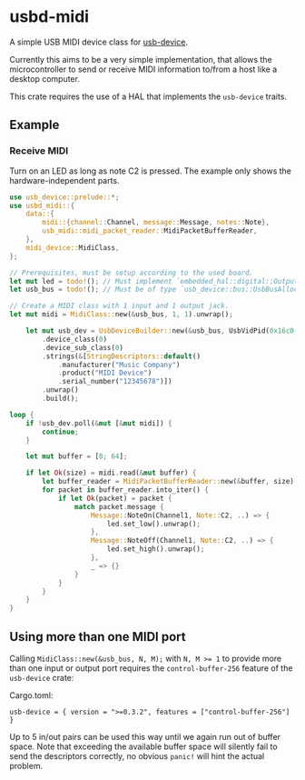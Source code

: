 # usbd-midi

A simple USB MIDI device class for [usb-device](https://crates.io/crates/usb-device).

Currently this aims to be a very simple implementation, that allows the microcontroller to send or receive MIDI information to/from a host like a desktop computer.

This crate requires the use of a HAL that implements the `usb-device` traits.

## Example

### Receive MIDI

Turn on an LED as long as note C2 is pressed. The example only shows the hardware-independent parts.

```rust
use usb_device::prelude::*;
use usbd_midi::{
    data::{
        midi::{channel::Channel, message::Message, notes::Note},
        usb_midi::midi_packet_reader::MidiPacketBufferReader,
    },
    midi_device::MidiClass,
};

// Prerequisites, must be setup according to the used board.
let mut led = todo!(); // Must implement `embedded_hal::digital::OutputPin`.
let usb_bus = todo!(); // Must be of type `usb_device::bus::UsbBusAllocator`.

// Create a MIDI class with 1 input and 1 output jack.
let mut midi = MidiClass::new(&usb_bus, 1, 1).unwrap();

    let mut usb_dev = UsbDeviceBuilder::new(&usb_bus, UsbVidPid(0x16c0, 0x5e4))
        .device_class(0)
        .device_sub_class(0)
        .strings(&[StringDescriptors::default()
            .manufacturer("Music Company")
            .product("MIDI Device")
            .serial_number("12345678")])
        .unwrap()
        .build();

loop {
    if !usb_dev.poll(&mut [&mut midi]) {
        continue;
    }

    let mut buffer = [0; 64];

    if let Ok(size) = midi.read(&mut buffer) {
        let buffer_reader = MidiPacketBufferReader::new(&buffer, size);
        for packet in buffer_reader.into_iter() {
            if let Ok(packet) = packet {
                match packet.message {
                    Message::NoteOn(Channel1, Note::C2, ..) => {
                        led.set_low().unwrap();
                    },
                    Message::NoteOff(Channel1, Note::C2, ..) => {
                        led.set_high().unwrap();
                    },
                    _ => {}
                }
            }
        }
    }
}
```

## Using more than one MIDI port

Calling `MidiClass::new(&usb_bus, N, M);` with `N, M >= 1` to provide more
than one input or output port requires the `control-buffer-256` feature of
the `usb-device` crate:

Cargo.toml:

```
usb-device = { version = ">=0.3.2", features = ["control-buffer-256"] }
```

Up to 5 in/out pairs can be used this way until we again run out of buffer
space. Note that exceeding the available buffer space will silently fail
to send the descriptors correctly, no obvious `panic!` will hint the
actual problem.
